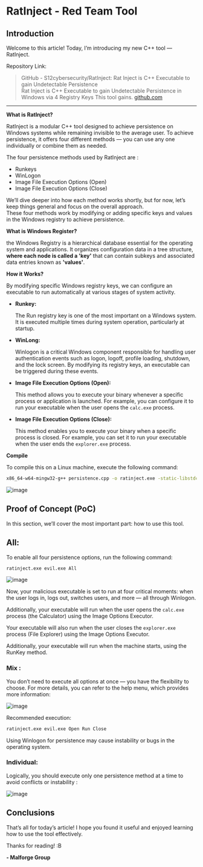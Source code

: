 # RatInject - Red Team Tool

## Introduction

Welcome to this article! Today, I’m introducing my new C++ tool — RatInject.

Repository Link:

> GitHub - S12cybersecurity/RatInject: Rat Inject is C++ Executable to gain Undetectable Persistence\
Rat Inject is C++ Executable to gain Undetectable Persistence in Windows via 4 Registry Keys This tool gains. [github.com](https://github.com/S12cybersecurity/RatInject)

---

**What is RatInject?**

RatInject is a modular C++ tool designed to achieve persistence on Windows systems while remaining invisible to the average user.
To achieve persistence, it offers four different methods — you can use any one individually or combine them as needed.

The four persistence methods used by RatInject are :
- Runkeys
- WinLogon
- Image File Execution Options (Open)
- Image File Execution Options (Close)

We’ll dive deeper into how each method works shortly, but for now, let’s keep things general and focus on the overall approach.\
These four methods work by modifying or adding specific keys and values in the Windows registry to achieve persistence.

**What is Windows Register?**

the Windows Registry is a hierarchical database essential for the operating system and applications. It organizes configuration data in a tree structure, **where each node is called a 'key'** that can contain subkeys and associated data entries known as **'values'**.

**How it Works?**

By modifying specific Windows registry keys, we can configure an executable to run automatically at various stages of system activity.

- **Runkey:**

  The Run registry key is one of the most important on a Windows system. It is executed multiple times during system operation, particularly at startup.

- **WinLong:**

  Winlogon is a critical Windows component responsible for handling user authentication events such as logon, logoff, profile loading, shutdown, and the lock screen. By modifying its registry keys, an executable    can be triggered during these events.

- **Image File Execution Options (Open):**

  This method allows you to execute your binary whenever a specific process or application is launched. For example, you can configure it to run your executable when the user opens the `calc.exe` process.
  
- **Image File Execution Options (Close):**
  
  This method enables you to execute your binary when a specific process is closed. For example, you can set it to run your executable when the user ends the `explorer.exe` process.

**Compile**

To compile this on a Linux machine, execute the following command:

```bash
x86_64-w64-mingw32-g++ persistence.cpp -o ratinject.exe -static-libstdc++ -static-libgcc -fpermissive
```

![image](https://github.com/user-attachments/assets/c7ef5a05-c01b-4b6a-bbca-ce15250ad87e)

## Proof of Concept (PoC)

In this section, we’ll cover the most important part: how to use this tool.

## All:

To enable all four persistence options, run the following command: 

```cmd
ratinject.exe evil.exe All
```

![image](https://github.com/user-attachments/assets/d31dcfc8-274e-45cd-b69f-3e290495aed2)

Now, your malicious executable is set to run at four critical moments: when the user logs in, logs out, switches users, and more — all through Winlogon.

Additionally, your executable will run when the user opens the `calc.exe` process (the Calculator) using the Image Options Executor.

Your executable will also run when the user closes the `explorer.exe` process (File Explorer) using the Image Options Executor.

Additionally, your executable will run when the machine starts, using the RunKey method.

### Mix :

You don’t need to execute all options at once — you have the flexibility to choose. For more details, you can refer to the help menu, which provides more information:

![image](https://github.com/user-attachments/assets/657d5faa-57e8-4259-ae48-34bb5f113be1)

Recommended execution:

```cmd
ratinject.exe evil.exe Open Run Close
```

Using Winlogon for persistence may cause instability or bugs in the operating system.

### Individual:

Logically, you should execute only one persistence method at a time to avoid conflicts or instability :

![image](https://github.com/user-attachments/assets/61a95027-519f-4317-bf5d-beda50a910ed)

## Conclusions

That’s all for today’s article! I hope you found it useful and enjoyed learning how to use the tool effectively.

Thanks for reading! :B

**- Malforge Group**
